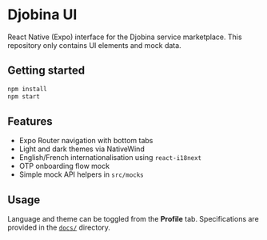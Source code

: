 # Djobina UI

React Native (Expo) interface for the Djobina service marketplace. This repository only contains UI elements and mock data.

## Getting started

```bash
npm install
npm start
```

## Features

- Expo Router navigation with bottom tabs
- Light and dark themes via NativeWind
- English/French internationalisation using `react-i18next`
- OTP onboarding flow mock
- Simple mock API helpers in `src/mocks`

## Usage

Language and theme can be toggled from the **Profile** tab. Specifications are provided in the [`docs/`](./docs) directory.
